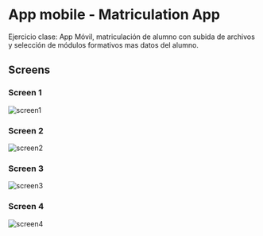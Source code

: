 # App mobile - Matriculation App

Ejercicio clase: App Móvil, matriculación de alumno con subida de archivos y selección de módulos formativos mas datos del alumno.

## Screens

### Screen 1

![screen1](http://imgfz.com/i/tSzs8v1.png)

### Screen 2

![screen2](http://imgfz.com/i/KW3NZbM.png)

### Screen 3

![screen3](http://imgfz.com/i/UYEJcmA.png)

### Screen 4

![screen4](http://imgfz.com/i/pzwYG5F.png)
